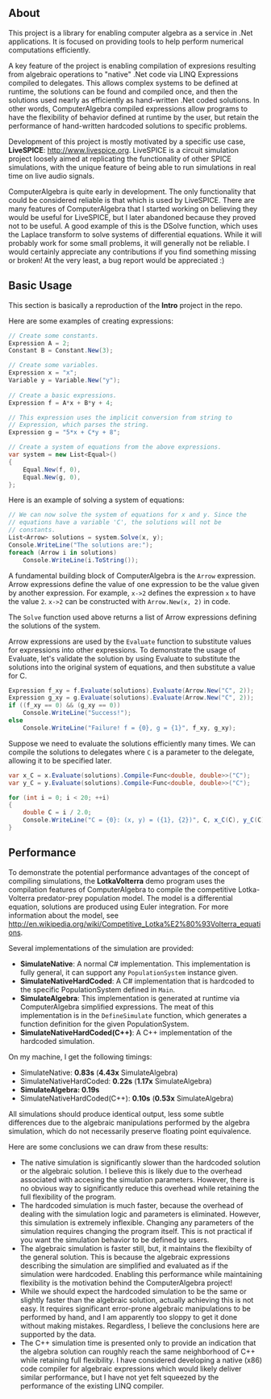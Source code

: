 About
-----

This project is a library for enabling computer algebra as a service in .Net applications. It is focused on providing tools to help perform numerical computations efficiently.

A key feature of the project is enabling compilation of expresions resulting from algebraic operations to "native" .Net code via LINQ Expressions compiled to delegates. This allows complex systems to be defined at runtime, the solutions can be found and compiled once, and then the solutions used nearly as efficiently as hand-written .Net coded solutions. In other words, ComputerAlgebra compiled expressions allow programs to have the flexibility of behavior defined at runtime by the user, but retain the performance of hand-written hardcoded solutions to specific problems.

Development of this project is mostly motivated by a specific use case, **LiveSPICE**: http://www.livespice.org. LiveSPICE is a circuit simulation project loosely aimed at replicating the functionality of other SPICE simulations, with the unique feature of being able to run simulations in real time on live audio signals.

ComputerAlgebra is quite early in development. The only functionality that could be considered reliable is that which is used by LiveSPICE. There are many features of ComputerAlgebra that I started working on believing they would be useful for LiveSPICE, but I later abandoned because they proved not to be useful. A good example of this is the DSolve function, which uses the Laplace transform to solve systems of differential equations. While it will probably work for some small problems, it will generally not be reliable. I would certainly appreciate any contributions if you find something missing or broken! At the very least, a bug report would be appreciated :)

Basic Usage
-----------

This section is basically a reproduction of the **Intro** project in the repo. 

Here are some examples of creating expressions:

```csharp
// Create some constants.
Expression A = 2;
Constant B = Constant.New(3);

// Create some variables.
Expression x = "x";
Variable y = Variable.New("y");
            
// Create a basic expressions.
Expression f = A*x + B*y + 4;

// This expression uses the implicit conversion from string to
// Expression, which parses the string.
Expression g = "5*x + C*y + 8";

// Create a system of equations from the above expressions.
var system = new List<Equal>()
{
    Equal.New(f, 0),
    Equal.New(g, 0),
};
```

Here is an example of solving a system of equations:

```csharp
// We can now solve the system of equations for x and y. Since the
// equations have a variable 'C', the solutions will not be
// constants.
List<Arrow> solutions = system.Solve(x, y);
Console.WriteLine("The solutions are:");
foreach (Arrow i in solutions)
    Console.WriteLine(i.ToString());
```

A fundamental building block of ComputerAlgebra is the `Arrow` expression. Arrow expressions define the value of one expression to be the value given by another expression. For example, `x->2` defines the expression `x` to have the value `2`. `x->2` can be constructed with `Arrow.New(x, 2)` in code.

The `Solve` function used above returns a list of Arrow expressions defining the solutions of the system. 

Arrow expressions are used by the `Evaluate` function to substitute values for expressions into other expressions. To demonstrate the usage of Evaluate, let's validate the solution by using Evaluate to substitute the solutions into the original system of equations, and then substitute a value for C.

```csharp
Expression f_xy = f.Evaluate(solutions).Evaluate(Arrow.New("C", 2));
Expression g_xy = g.Evaluate(solutions).Evaluate(Arrow.New("C", 2));
if ((f_xy == 0) && (g_xy == 0))
    Console.WriteLine("Success!");
else
    Console.WriteLine("Failure! f = {0}, g = {1}", f_xy, g_xy);
```

Suppose we need to evaluate the solutions efficiently many times. We can compile the solutions to delegates where `C` is a parameter to the delegate, allowing it to be specified later.

```csharp
var x_C = x.Evaluate(solutions).Compile<Func<double, double>>("C");
var y_C = y.Evaluate(solutions).Compile<Func<double, double>>("C");

for (int i = 0; i < 20; ++i)
{
    double C = i / 2.0;
    Console.WriteLine("C = {0}: (x, y) = ({1}, {2})", C, x_C(C), y_C(C));
}
```

Performance
-----------

To demonstrate the potential performance advantages of the concept of compiling simulations, the **LotkaVolterra** demo program uses the compilation features of ComputerAlgebra to compile the competitive Lotka-Volterra predator-prey population model. The model is a differential equation, solutions are produced using Euler integration. For more information about the model, see http://en.wikipedia.org/wiki/Competitive_Lotka%E2%80%93Volterra_equations.

Several implementations of the simulation are provided:

* **SimulateNative**: A normal C# implementation. This implementation is fully general, it can support any `PopulationSystem` instance given.
* **SimulateNativeHardCoded**: A C# implementation that is hardcoded to the specific PopulationSystem defined in `Main`.
* **SimulateAlgebra**: This implementation is generated at runtime via ComputerAlgebra simplified expressions. The meat of this implementation is in the `DefineSimulate` function, which generates a function definition for the given PopulationSystem.
* **SimulateNativeHardCoded(C++)**: A C++ implementation of the hardcoded simulation.

On my machine, I get the following timings:

* SimulateNative: **0.83s** (**4.43x** SimulateAlgebra)
* SimulateNativeHardCoded: **0.22s** (**1.17x** SimulateAlgebra)
* **SimulateAlgebra: 0.19s**
* SimulateNativeHardCoded(C++): **0.10s** (**0.53x** SimulateAlgebra)

All simulations should produce identical output, less some subtle differences due to the algebraic manipulations performed by the algebra simulation, which do not necessarily preserve floating point equivalence.

Here are some conclusions we can draw from these results:

* The native simulation is significantly slower than the hardcoded solution or the algebraic solution. I believe this is likely due to the overhead associated with accesing the simulation parameters. However, there is no obvious way to significantly reduce this overhead while retaining the full flexibility of the program.
* The hardcoded simulation is much faster, because the overhead of dealing with the simulation logic and parameters is eliminated. However, this simulation is extremely inflexible. Changing any parameters of the simulation requires changing the program itself. This is not practical if you want the simulation behavior to be defined by users.
* The algebraic simulation is faster still, but, it maintains the flexibilty of the general solution. This is because the algebraic expressions describing the simulation are simplified and evaluated as if the simulation were hardcoded. Enabling this performance while maintaining flexibility is the motivation behind the ComputerAlgebra project!
* While we should expect the hardcoded simulation to be the same or slightly faster than the algebraic solution, actually achieving this is not easy. It requires significant error-prone algebraic manipulations to be performed by hand, and I am apparently too sloppy to get it done without making mistakes. Regardless, I believe the conclusions here are supported by the data.
* The C++ simulation time is presented only to provide an indication that the algebra solution can roughly reach the same neighborhood of C++ while retaining full flexibility. I have considered developing a native (x86) code compiler for algebraic expressions which would likely deliver similar performance, but I have not yet felt squeezed by the performance of the existing LINQ compiler.
